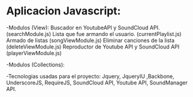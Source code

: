 Aplicacion Javascript: 
======================
-Modulos (View):
Buscador en YoutubeAPI y SoundCloud API. (searchModule.js)
Lista que fue armando el usuario. (currentPlaylist.js)
Armado de listas (songViewModule.js)
Eliminar canciones de la lista (deleteViewModule.js)
Reproductor de Youtube API y SoundCloud API (playerViewModule.js)

-Modulos (Collections):


-Tecnologias usadas para el proyecto:
Jquery, JqueryIU ,Backbone, UnderscoreJS, RequireJS, SoundCloud API, Youtube API, SoundManager API.






